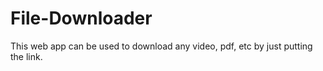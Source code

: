 # File-Downloader
This web app can be used to download any video, pdf, etc by just putting the link.
